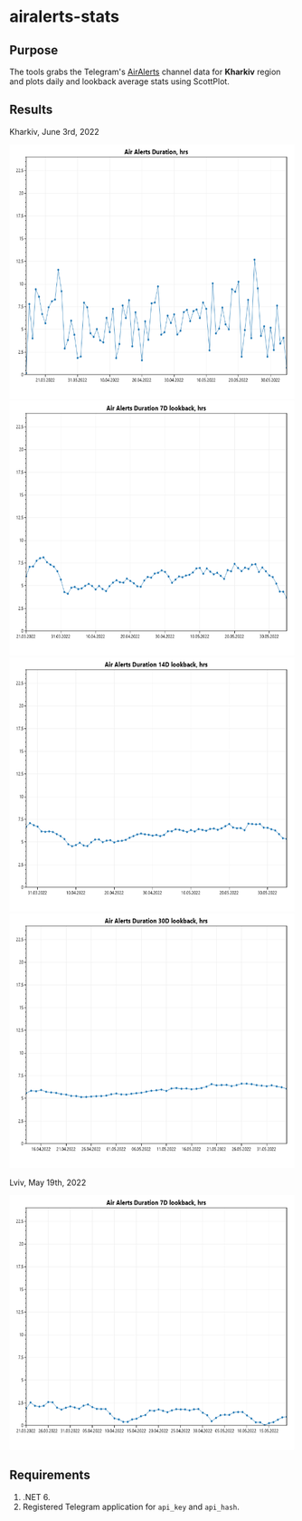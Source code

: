 # airalerts-stats

## Purpose

The tools grabs the Telegram's [AirAlerts](https://t.me/air_alert_ua) channel data for **Kharkiv** region and plots daily and lookback average stats using ScottPlot.

## Results

Kharkiv, June 3rd, 2022

<img src="./resources/plots/kh-20220603-daily.png" width="600" height="450" />
<img src="./resources/plots/kh-20220603-daily-7.png" width="600" height="450" />
<img src="./resources/plots/kh-20220603-daily-14.png" width="600" height="450" />
<img src="./resources/plots/kh-20220603-daily-30.png" width="600" height="450" />

Lviv, May 19th, 2022

<img src="./resources/plots/lv-20220519-daily-7.png" width="600" height="450" />

## Requirements

1. .NET 6.
2. Registered Telegram application for `api_key` and `api_hash`.
